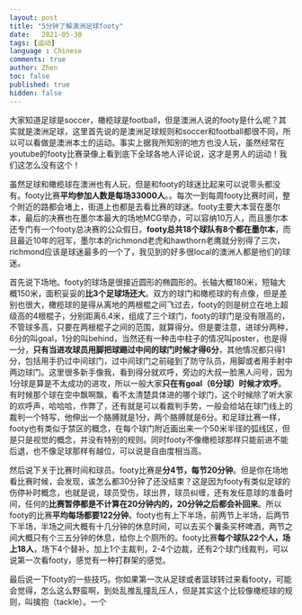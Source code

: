 ```yaml
---
layout: post
title: "5分钟了解澳洲足球footy"
date:   2021-05-30
tags: [运动]
language : Chinese
comments: true
author: Zhen
toc: false
published: true
hidden: false
---
```

大家知道足球是soccer，橄榄球是football，但是澳洲人说的footy是什么呢？其实就是澳洲足球，这里首先说的是澳洲足球规则和soccer和football都很不同，所以可以看做是澳洲本土的运动。事实上据我所知别的地方也没人玩，虽然经常在youtube的footy比赛录像上看到底下全球各地人评论说，这才是男人的运动！我们这怎么没有这个！

虽然足球和橄榄球在澳洲也有人玩，但是和footy的球迷比起来可以说零头都没有。footy比赛**平均参加人数是每场33000人**。。每次一到每周footy比赛时间，整个附近的路都会堵上，街道上也都是去看比赛的球迷。footy主要大本营在墨尔本，最后的决赛也在墨尔本最大的场地MCG举办，可以容纳10万人，而且墨尔本还专门有一个footy总决赛的公众假日。**footy总共18个球队有8个都在墨尔本**，而且最近10年的冠军，墨尔本的richmond老虎和hawthorn老鹰就分别得了三次，richmond应该是球迷最多的一个了，我见到的好多很local的澳洲人都是他们的球迷。

首先说下场地。footy的球场是很接近圆形的椭圆形的。长轴大概180米，短轴大概150米，面积妥妥的**比3个足球场还大**。双方的球门和橄榄球的有点像，但是差别也很大，橄榄球的是得从离地的两根棍之间飞过去，footy的则是树立在地上超级高的4根棍子，分别距离6.4米，组成了三个球门，footy的球门是没有限高的，不管球多高，只要在两根棍子之间的范围，就算得分。但是要注意，进球分两种，6分的叫goal，1分的叫behind，当然还有一种击中柱子的情况叫poster，也是得一分，**只有当进攻球员用脚把球踢过中间的球门时候才得6分**，其他情况都只得1分，包括用手扔过中间球门，过中间球门之前碰到了防守队员，用脚或者用手射中两边球门。这里很多新手像我，看到得分就欢呼，旁边的大叔一脸黑人问号，因为1分球是算是不太成功的进攻，所以一般大家**只在有goal（6分球）时候才欢呼**。有时候那个球在空中飘啊飘，看不太清楚具体进的哪个球门，这个时候除了听大家的欢呼声，哈哈哈，作弊了，还有就是可以看裁判手势，一般会给站在球门线上的裁判一个特写，他伸出一个胳膊就是1分，两个胳膊就是6分。和足球比赛一样，footy也有类似于禁区的概念，在每个球门附近画出来一个50米半径的弧线区，但是只是视觉的概念，并没有特别的规则。同时footy不像橄榄球那样只能前进不能后退，也不像足球那样有越位，可以说是自由度相当高。

然后说下关于比赛时间和球员。footy比赛是**分4节，每节20分钟**。但是你在场地看比赛时候，会发现，诶怎么都30分钟了还没结束？这是因为footy有类似足球的伤停补时概念，也就是说，球员受伤，球出界，球员纠缠，还有发任意球的准备时间，任何的**比赛暂停都是不计算在20分钟内的，20分钟之后都会补回来**。所以footy的比赛**平均每场都要122分钟**。footy也有上下半场，前两节上半场，后两节下半场，半场之间大概有十几分钟的休息时间，可以去买个薯条买杯啤酒，两节之间大概只有个三五分钟的休息，给你上个厕所的。footy比赛**每个球队22个人，场上18人**，场下4个替补。加上1个主裁判，2-4个边裁，还有2个球门线裁判，可以说第一次看footy，感觉有一种打群架的感觉。

最后说一下footy的一些技巧。你如果第一次从足球或者篮球转过来看footy，可能会觉得，怎么这么野蛮啊，到处乱推乱撞乱压人，但是其实这个比较像橄榄球的规则，叫擒抱（tackle）。一个
<!--stackedit_data:
eyJoaXN0b3J5IjpbLTUzMDgyMzQ2OSwyMDQ4NDY0ODk0LDIxND
cyODE4NjcsMTc0MDk4NDU0NywtOTc5Njk2NDc1LDE2NDEzNTc3
OTQsLTgyMDQzNDE0OCwtMjkwNjU1NzE1LDE0MTg0OTAzMDUsLT
EyNDQwNzY0ODldfQ==
-->
